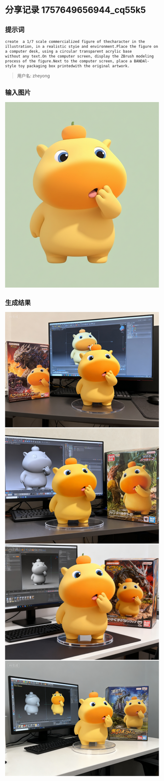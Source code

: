 # 分享记录 1757649656944_cq55k5

## 提示词

```
create  a 1/7 scale commercialized figure of thecharacter in the illustration, in a realistic styie and environment.Place the figure on a computer desk, using a circular transparent acrylic base
without any text.On the computer screen, display the ZBrush modeling process of the figure.Next to the computer screen, place a BANDAl-style toy packaging box printedwith the original artwork.
```

> 用户名: zheyong

## 输入图片

![](./inputs/scene.png)

## 生成结果

![](./outputs/result_part_1.png)
![](./outputs/result_part_2.png)
![](./outputs/result_part_3.png)
![](./outputs/result_part_4.png)
